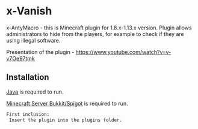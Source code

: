 # x-Vanish


x-AntyMacro - this is Minecraft plugin for 1.8.x-1.13.x version. 
Plugin allows administrators to hide from the players, for example to check if they are using illegal software.

Presentation of the plugin - https://www.youtube.com/watch?v=v-v7Oe97tmk

## Installation

[Java](https://www.java.com) is required to run.

[Minecraft Server Bukkit/Spigot](https://getbukkit.org/) is required to run.

```bash
First inclusion:
 Insert the plugin into the plugins folder.
```
